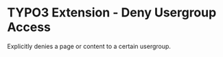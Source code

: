 TYPO3 Extension - Deny Usergroup Access
=======================================

Explicitly denies a page or content to a certain usergroup.